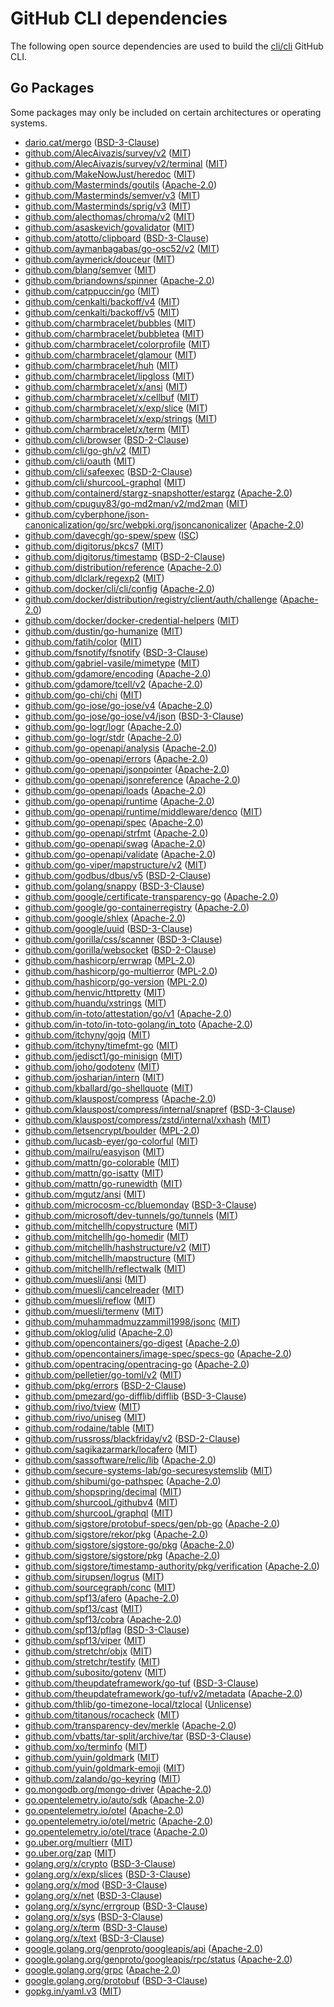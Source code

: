 # GitHub CLI dependencies

The following open source dependencies are used to build the [cli/cli][] GitHub CLI.

## Go Packages

Some packages may only be included on certain architectures or operating systems.


- [dario.cat/mergo](https://pkg.go.dev/dario.cat/mergo) ([BSD-3-Clause](https://github.com/imdario/mergo/blob/v1.0.2/LICENSE))
- [github.com/AlecAivazis/survey/v2](https://pkg.go.dev/github.com/AlecAivazis/survey/v2) ([MIT](https://github.com/AlecAivazis/survey/blob/v2.3.7/LICENSE))
- [github.com/AlecAivazis/survey/v2/terminal](https://pkg.go.dev/github.com/AlecAivazis/survey/v2/terminal) ([MIT](https://github.com/AlecAivazis/survey/blob/v2.3.7/terminal/LICENSE.txt))
- [github.com/MakeNowJust/heredoc](https://pkg.go.dev/github.com/MakeNowJust/heredoc) ([MIT](https://github.com/MakeNowJust/heredoc/blob/v1.0.0/LICENSE))
- [github.com/Masterminds/goutils](https://pkg.go.dev/github.com/Masterminds/goutils) ([Apache-2.0](https://github.com/Masterminds/goutils/blob/v1.1.1/LICENSE.txt))
- [github.com/Masterminds/semver/v3](https://pkg.go.dev/github.com/Masterminds/semver/v3) ([MIT](https://github.com/Masterminds/semver/blob/v3.4.0/LICENSE.txt))
- [github.com/Masterminds/sprig/v3](https://pkg.go.dev/github.com/Masterminds/sprig/v3) ([MIT](https://github.com/Masterminds/sprig/blob/v3.3.0/LICENSE.txt))
- [github.com/alecthomas/chroma/v2](https://pkg.go.dev/github.com/alecthomas/chroma/v2) ([MIT](https://github.com/alecthomas/chroma/blob/v2.19.0/COPYING))
- [github.com/asaskevich/govalidator](https://pkg.go.dev/github.com/asaskevich/govalidator) ([MIT](https://github.com/asaskevich/govalidator/blob/a9d515a09cc2/LICENSE))
- [github.com/atotto/clipboard](https://pkg.go.dev/github.com/atotto/clipboard) ([BSD-3-Clause](https://github.com/atotto/clipboard/blob/v0.1.4/LICENSE))
- [github.com/aymanbagabas/go-osc52/v2](https://pkg.go.dev/github.com/aymanbagabas/go-osc52/v2) ([MIT](https://github.com/aymanbagabas/go-osc52/blob/v2.0.1/LICENSE))
- [github.com/aymerick/douceur](https://pkg.go.dev/github.com/aymerick/douceur) ([MIT](https://github.com/aymerick/douceur/blob/v0.2.0/LICENSE))
- [github.com/blang/semver](https://pkg.go.dev/github.com/blang/semver) ([MIT](https://github.com/blang/semver/blob/v3.5.1/LICENSE))
- [github.com/briandowns/spinner](https://pkg.go.dev/github.com/briandowns/spinner) ([Apache-2.0](https://github.com/briandowns/spinner/blob/v1.23.2/LICENSE))
- [github.com/catppuccin/go](https://pkg.go.dev/github.com/catppuccin/go) ([MIT](https://github.com/catppuccin/go/blob/v0.3.0/LICENSE))
- [github.com/cenkalti/backoff/v4](https://pkg.go.dev/github.com/cenkalti/backoff/v4) ([MIT](https://github.com/cenkalti/backoff/blob/v4.3.0/LICENSE))
- [github.com/cenkalti/backoff/v5](https://pkg.go.dev/github.com/cenkalti/backoff/v5) ([MIT](https://github.com/cenkalti/backoff/blob/v5.0.2/LICENSE))
- [github.com/charmbracelet/bubbles](https://pkg.go.dev/github.com/charmbracelet/bubbles) ([MIT](https://github.com/charmbracelet/bubbles/blob/v0.21.0/LICENSE))
- [github.com/charmbracelet/bubbletea](https://pkg.go.dev/github.com/charmbracelet/bubbletea) ([MIT](https://github.com/charmbracelet/bubbletea/blob/v1.3.5/LICENSE))
- [github.com/charmbracelet/colorprofile](https://pkg.go.dev/github.com/charmbracelet/colorprofile) ([MIT](https://github.com/charmbracelet/colorprofile/blob/v0.3.1/LICENSE))
- [github.com/charmbracelet/glamour](https://pkg.go.dev/github.com/charmbracelet/glamour) ([MIT](https://github.com/charmbracelet/glamour/blob/v0.10.0/LICENSE))
- [github.com/charmbracelet/huh](https://pkg.go.dev/github.com/charmbracelet/huh) ([MIT](https://github.com/charmbracelet/huh/blob/v0.7.0/LICENSE))
- [github.com/charmbracelet/lipgloss](https://pkg.go.dev/github.com/charmbracelet/lipgloss) ([MIT](https://github.com/charmbracelet/lipgloss/blob/76690c660834/LICENSE))
- [github.com/charmbracelet/x/ansi](https://pkg.go.dev/github.com/charmbracelet/x/ansi) ([MIT](https://github.com/charmbracelet/x/blob/ansi/v0.9.3/ansi/LICENSE))
- [github.com/charmbracelet/x/cellbuf](https://pkg.go.dev/github.com/charmbracelet/x/cellbuf) ([MIT](https://github.com/charmbracelet/x/blob/cellbuf/v0.0.13/cellbuf/LICENSE))
- [github.com/charmbracelet/x/exp/slice](https://pkg.go.dev/github.com/charmbracelet/x/exp/slice) ([MIT](https://github.com/charmbracelet/x/blob/821143405392/exp/slice/LICENSE))
- [github.com/charmbracelet/x/exp/strings](https://pkg.go.dev/github.com/charmbracelet/x/exp/strings) ([MIT](https://github.com/charmbracelet/x/blob/821143405392/exp/strings/LICENSE))
- [github.com/charmbracelet/x/term](https://pkg.go.dev/github.com/charmbracelet/x/term) ([MIT](https://github.com/charmbracelet/x/blob/term/v0.2.1/term/LICENSE))
- [github.com/cli/browser](https://pkg.go.dev/github.com/cli/browser) ([BSD-2-Clause](https://github.com/cli/browser/blob/v1.3.0/LICENSE))
- [github.com/cli/go-gh/v2](https://pkg.go.dev/github.com/cli/go-gh/v2) ([MIT](https://github.com/cli/go-gh/blob/v2.12.1/LICENSE))
- [github.com/cli/oauth](https://pkg.go.dev/github.com/cli/oauth) ([MIT](https://github.com/cli/oauth/blob/v1.2.0/LICENSE))
- [github.com/cli/safeexec](https://pkg.go.dev/github.com/cli/safeexec) ([BSD-2-Clause](https://github.com/cli/safeexec/blob/v1.0.1/LICENSE))
- [github.com/cli/shurcooL-graphql](https://pkg.go.dev/github.com/cli/shurcooL-graphql) ([MIT](https://github.com/cli/shurcooL-graphql/blob/v0.0.4/LICENSE))
- [github.com/containerd/stargz-snapshotter/estargz](https://pkg.go.dev/github.com/containerd/stargz-snapshotter/estargz) ([Apache-2.0](https://github.com/containerd/stargz-snapshotter/blob/estargz/v0.16.3/estargz/LICENSE))
- [github.com/cpuguy83/go-md2man/v2/md2man](https://pkg.go.dev/github.com/cpuguy83/go-md2man/v2/md2man) ([MIT](https://github.com/cpuguy83/go-md2man/blob/v2.0.7/LICENSE.md))
- [github.com/cyberphone/json-canonicalization/go/src/webpki.org/jsoncanonicalizer](https://pkg.go.dev/github.com/cyberphone/json-canonicalization/go/src/webpki.org/jsoncanonicalizer) ([Apache-2.0](https://github.com/cyberphone/json-canonicalization/blob/19d51d7fe467/LICENSE))
- [github.com/davecgh/go-spew/spew](https://pkg.go.dev/github.com/davecgh/go-spew/spew) ([ISC](https://github.com/davecgh/go-spew/blob/d8f796af33cc/LICENSE))
- [github.com/digitorus/pkcs7](https://pkg.go.dev/github.com/digitorus/pkcs7) ([MIT](https://github.com/digitorus/pkcs7/blob/3a137a874352/LICENSE))
- [github.com/digitorus/timestamp](https://pkg.go.dev/github.com/digitorus/timestamp) ([BSD-2-Clause](https://github.com/digitorus/timestamp/blob/c45532741eea/LICENSE))
- [github.com/distribution/reference](https://pkg.go.dev/github.com/distribution/reference) ([Apache-2.0](https://github.com/distribution/reference/blob/v0.6.0/LICENSE))
- [github.com/dlclark/regexp2](https://pkg.go.dev/github.com/dlclark/regexp2) ([MIT](https://github.com/dlclark/regexp2/blob/v1.11.5/LICENSE))
- [github.com/docker/cli/cli/config](https://pkg.go.dev/github.com/docker/cli/cli/config) ([Apache-2.0](https://github.com/docker/cli/blob/v28.3.0/LICENSE))
- [github.com/docker/distribution/registry/client/auth/challenge](https://pkg.go.dev/github.com/docker/distribution/registry/client/auth/challenge) ([Apache-2.0](https://github.com/docker/distribution/blob/v2.8.3/LICENSE))
- [github.com/docker/docker-credential-helpers](https://pkg.go.dev/github.com/docker/docker-credential-helpers) ([MIT](https://github.com/docker/docker-credential-helpers/blob/v0.9.3/LICENSE))
- [github.com/dustin/go-humanize](https://pkg.go.dev/github.com/dustin/go-humanize) ([MIT](https://github.com/dustin/go-humanize/blob/v1.0.1/LICENSE))
- [github.com/fatih/color](https://pkg.go.dev/github.com/fatih/color) ([MIT](https://github.com/fatih/color/blob/v1.18.0/LICENSE.md))
- [github.com/fsnotify/fsnotify](https://pkg.go.dev/github.com/fsnotify/fsnotify) ([BSD-3-Clause](https://github.com/fsnotify/fsnotify/blob/v1.9.0/LICENSE))
- [github.com/gabriel-vasile/mimetype](https://pkg.go.dev/github.com/gabriel-vasile/mimetype) ([MIT](https://github.com/gabriel-vasile/mimetype/blob/v1.4.9/LICENSE))
- [github.com/gdamore/encoding](https://pkg.go.dev/github.com/gdamore/encoding) ([Apache-2.0](https://github.com/gdamore/encoding/blob/v1.0.1/LICENSE))
- [github.com/gdamore/tcell/v2](https://pkg.go.dev/github.com/gdamore/tcell/v2) ([Apache-2.0](https://github.com/gdamore/tcell/blob/v2.8.1/LICENSE))
- [github.com/go-chi/chi](https://pkg.go.dev/github.com/go-chi/chi) ([MIT](https://github.com/go-chi/chi/blob/v4.1.2/LICENSE))
- [github.com/go-jose/go-jose/v4](https://pkg.go.dev/github.com/go-jose/go-jose/v4) ([Apache-2.0](https://github.com/go-jose/go-jose/blob/v4.1.1/LICENSE))
- [github.com/go-jose/go-jose/v4/json](https://pkg.go.dev/github.com/go-jose/go-jose/v4/json) ([BSD-3-Clause](https://github.com/go-jose/go-jose/blob/v4.1.1/json/LICENSE))
- [github.com/go-logr/logr](https://pkg.go.dev/github.com/go-logr/logr) ([Apache-2.0](https://github.com/go-logr/logr/blob/v1.4.3/LICENSE))
- [github.com/go-logr/stdr](https://pkg.go.dev/github.com/go-logr/stdr) ([Apache-2.0](https://github.com/go-logr/stdr/blob/v1.2.2/LICENSE))
- [github.com/go-openapi/analysis](https://pkg.go.dev/github.com/go-openapi/analysis) ([Apache-2.0](https://github.com/go-openapi/analysis/blob/v0.23.0/LICENSE))
- [github.com/go-openapi/errors](https://pkg.go.dev/github.com/go-openapi/errors) ([Apache-2.0](https://github.com/go-openapi/errors/blob/v0.22.1/LICENSE))
- [github.com/go-openapi/jsonpointer](https://pkg.go.dev/github.com/go-openapi/jsonpointer) ([Apache-2.0](https://github.com/go-openapi/jsonpointer/blob/v0.21.1/LICENSE))
- [github.com/go-openapi/jsonreference](https://pkg.go.dev/github.com/go-openapi/jsonreference) ([Apache-2.0](https://github.com/go-openapi/jsonreference/blob/v0.21.0/LICENSE))
- [github.com/go-openapi/loads](https://pkg.go.dev/github.com/go-openapi/loads) ([Apache-2.0](https://github.com/go-openapi/loads/blob/v0.22.0/LICENSE))
- [github.com/go-openapi/runtime](https://pkg.go.dev/github.com/go-openapi/runtime) ([Apache-2.0](https://github.com/go-openapi/runtime/blob/v0.28.0/LICENSE))
- [github.com/go-openapi/runtime/middleware/denco](https://pkg.go.dev/github.com/go-openapi/runtime/middleware/denco) ([MIT](https://github.com/go-openapi/runtime/blob/v0.28.0/middleware/denco/LICENSE))
- [github.com/go-openapi/spec](https://pkg.go.dev/github.com/go-openapi/spec) ([Apache-2.0](https://github.com/go-openapi/spec/blob/v0.21.0/LICENSE))
- [github.com/go-openapi/strfmt](https://pkg.go.dev/github.com/go-openapi/strfmt) ([Apache-2.0](https://github.com/go-openapi/strfmt/blob/v0.23.0/LICENSE))
- [github.com/go-openapi/swag](https://pkg.go.dev/github.com/go-openapi/swag) ([Apache-2.0](https://github.com/go-openapi/swag/blob/v0.23.1/LICENSE))
- [github.com/go-openapi/validate](https://pkg.go.dev/github.com/go-openapi/validate) ([Apache-2.0](https://github.com/go-openapi/validate/blob/v0.24.0/LICENSE))
- [github.com/go-viper/mapstructure/v2](https://pkg.go.dev/github.com/go-viper/mapstructure/v2) ([MIT](https://github.com/go-viper/mapstructure/blob/v2.3.0/LICENSE))
- [github.com/godbus/dbus/v5](https://pkg.go.dev/github.com/godbus/dbus/v5) ([BSD-2-Clause](https://github.com/godbus/dbus/blob/v5.1.0/LICENSE))
- [github.com/golang/snappy](https://pkg.go.dev/github.com/golang/snappy) ([BSD-3-Clause](https://github.com/golang/snappy/blob/v1.0.0/LICENSE))
- [github.com/google/certificate-transparency-go](https://pkg.go.dev/github.com/google/certificate-transparency-go) ([Apache-2.0](https://github.com/google/certificate-transparency-go/blob/v1.3.2/LICENSE))
- [github.com/google/go-containerregistry](https://pkg.go.dev/github.com/google/go-containerregistry) ([Apache-2.0](https://github.com/google/go-containerregistry/blob/v0.20.6/LICENSE))
- [github.com/google/shlex](https://pkg.go.dev/github.com/google/shlex) ([Apache-2.0](https://github.com/google/shlex/blob/e7afc7fbc510/COPYING))
- [github.com/google/uuid](https://pkg.go.dev/github.com/google/uuid) ([BSD-3-Clause](https://github.com/google/uuid/blob/v1.6.0/LICENSE))
- [github.com/gorilla/css/scanner](https://pkg.go.dev/github.com/gorilla/css/scanner) ([BSD-3-Clause](https://github.com/gorilla/css/blob/v1.0.1/LICENSE))
- [github.com/gorilla/websocket](https://pkg.go.dev/github.com/gorilla/websocket) ([BSD-2-Clause](https://github.com/gorilla/websocket/blob/v1.5.3/LICENSE))
- [github.com/hashicorp/errwrap](https://pkg.go.dev/github.com/hashicorp/errwrap) ([MPL-2.0](https://github.com/hashicorp/errwrap/blob/v1.1.0/LICENSE))
- [github.com/hashicorp/go-multierror](https://pkg.go.dev/github.com/hashicorp/go-multierror) ([MPL-2.0](https://github.com/hashicorp/go-multierror/blob/v1.1.1/LICENSE))
- [github.com/hashicorp/go-version](https://pkg.go.dev/github.com/hashicorp/go-version) ([MPL-2.0](https://github.com/hashicorp/go-version/blob/v1.7.0/LICENSE))
- [github.com/henvic/httpretty](https://pkg.go.dev/github.com/henvic/httpretty) ([MIT](https://github.com/henvic/httpretty/blob/v0.1.4/LICENSE.md))
- [github.com/huandu/xstrings](https://pkg.go.dev/github.com/huandu/xstrings) ([MIT](https://github.com/huandu/xstrings/blob/v1.5.0/LICENSE))
- [github.com/in-toto/attestation/go/v1](https://pkg.go.dev/github.com/in-toto/attestation/go/v1) ([Apache-2.0](https://github.com/in-toto/attestation/blob/v1.1.2/LICENSE))
- [github.com/in-toto/in-toto-golang/in_toto](https://pkg.go.dev/github.com/in-toto/in-toto-golang/in_toto) ([Apache-2.0](https://github.com/in-toto/in-toto-golang/blob/v0.9.0/LICENSE))
- [github.com/itchyny/gojq](https://pkg.go.dev/github.com/itchyny/gojq) ([MIT](https://github.com/itchyny/gojq/blob/v0.12.17/LICENSE))
- [github.com/itchyny/timefmt-go](https://pkg.go.dev/github.com/itchyny/timefmt-go) ([MIT](https://github.com/itchyny/timefmt-go/blob/v0.1.6/LICENSE))
- [github.com/jedisct1/go-minisign](https://pkg.go.dev/github.com/jedisct1/go-minisign) ([MIT](https://github.com/jedisct1/go-minisign/blob/d2f9f49435c7/LICENSE))
- [github.com/joho/godotenv](https://pkg.go.dev/github.com/joho/godotenv) ([MIT](https://github.com/joho/godotenv/blob/v1.5.1/LICENCE))
- [github.com/josharian/intern](https://pkg.go.dev/github.com/josharian/intern) ([MIT](https://github.com/josharian/intern/blob/v1.0.0/license.md))
- [github.com/kballard/go-shellquote](https://pkg.go.dev/github.com/kballard/go-shellquote) ([MIT](https://github.com/kballard/go-shellquote/blob/95032a82bc51/LICENSE))
- [github.com/klauspost/compress](https://pkg.go.dev/github.com/klauspost/compress) ([Apache-2.0](https://github.com/klauspost/compress/blob/v1.18.0/LICENSE))
- [github.com/klauspost/compress/internal/snapref](https://pkg.go.dev/github.com/klauspost/compress/internal/snapref) ([BSD-3-Clause](https://github.com/klauspost/compress/blob/v1.18.0/internal/snapref/LICENSE))
- [github.com/klauspost/compress/zstd/internal/xxhash](https://pkg.go.dev/github.com/klauspost/compress/zstd/internal/xxhash) ([MIT](https://github.com/klauspost/compress/blob/v1.18.0/zstd/internal/xxhash/LICENSE.txt))
- [github.com/letsencrypt/boulder](https://pkg.go.dev/github.com/letsencrypt/boulder) ([MPL-2.0](https://github.com/letsencrypt/boulder/blob/v0.20250630.0/LICENSE.txt))
- [github.com/lucasb-eyer/go-colorful](https://pkg.go.dev/github.com/lucasb-eyer/go-colorful) ([MIT](https://github.com/lucasb-eyer/go-colorful/blob/v1.2.0/LICENSE))
- [github.com/mailru/easyjson](https://pkg.go.dev/github.com/mailru/easyjson) ([MIT](https://github.com/mailru/easyjson/blob/v0.9.0/LICENSE))
- [github.com/mattn/go-colorable](https://pkg.go.dev/github.com/mattn/go-colorable) ([MIT](https://github.com/mattn/go-colorable/blob/v0.1.14/LICENSE))
- [github.com/mattn/go-isatty](https://pkg.go.dev/github.com/mattn/go-isatty) ([MIT](https://github.com/mattn/go-isatty/blob/v0.0.20/LICENSE))
- [github.com/mattn/go-runewidth](https://pkg.go.dev/github.com/mattn/go-runewidth) ([MIT](https://github.com/mattn/go-runewidth/blob/v0.0.16/LICENSE))
- [github.com/mgutz/ansi](https://pkg.go.dev/github.com/mgutz/ansi) ([MIT](https://github.com/mgutz/ansi/blob/d51e80ef957d/LICENSE))
- [github.com/microcosm-cc/bluemonday](https://pkg.go.dev/github.com/microcosm-cc/bluemonday) ([BSD-3-Clause](https://github.com/microcosm-cc/bluemonday/blob/v1.0.27/LICENSE.md))
- [github.com/microsoft/dev-tunnels/go/tunnels](https://pkg.go.dev/github.com/microsoft/dev-tunnels/go/tunnels) ([MIT](https://github.com/microsoft/dev-tunnels/blob/v0.1.13/LICENSE))
- [github.com/mitchellh/copystructure](https://pkg.go.dev/github.com/mitchellh/copystructure) ([MIT](https://github.com/mitchellh/copystructure/blob/v1.2.0/LICENSE))
- [github.com/mitchellh/go-homedir](https://pkg.go.dev/github.com/mitchellh/go-homedir) ([MIT](https://github.com/mitchellh/go-homedir/blob/v1.1.0/LICENSE))
- [github.com/mitchellh/hashstructure/v2](https://pkg.go.dev/github.com/mitchellh/hashstructure/v2) ([MIT](https://github.com/mitchellh/hashstructure/blob/v2.0.2/LICENSE))
- [github.com/mitchellh/mapstructure](https://pkg.go.dev/github.com/mitchellh/mapstructure) ([MIT](https://github.com/mitchellh/mapstructure/blob/v1.5.0/LICENSE))
- [github.com/mitchellh/reflectwalk](https://pkg.go.dev/github.com/mitchellh/reflectwalk) ([MIT](https://github.com/mitchellh/reflectwalk/blob/v1.0.2/LICENSE))
- [github.com/muesli/ansi](https://pkg.go.dev/github.com/muesli/ansi) ([MIT](https://github.com/muesli/ansi/blob/276c6243b2f6/LICENSE))
- [github.com/muesli/cancelreader](https://pkg.go.dev/github.com/muesli/cancelreader) ([MIT](https://github.com/muesli/cancelreader/blob/v0.2.2/LICENSE))
- [github.com/muesli/reflow](https://pkg.go.dev/github.com/muesli/reflow) ([MIT](https://github.com/muesli/reflow/blob/v0.3.0/LICENSE))
- [github.com/muesli/termenv](https://pkg.go.dev/github.com/muesli/termenv) ([MIT](https://github.com/muesli/termenv/blob/v0.16.0/LICENSE))
- [github.com/muhammadmuzzammil1998/jsonc](https://pkg.go.dev/github.com/muhammadmuzzammil1998/jsonc) ([MIT](https://github.com/muhammadmuzzammil1998/jsonc/blob/v1.0.0/LICENSE))
- [github.com/oklog/ulid](https://pkg.go.dev/github.com/oklog/ulid) ([Apache-2.0](https://github.com/oklog/ulid/blob/v1.3.1/LICENSE))
- [github.com/opencontainers/go-digest](https://pkg.go.dev/github.com/opencontainers/go-digest) ([Apache-2.0](https://github.com/opencontainers/go-digest/blob/v1.0.0/LICENSE))
- [github.com/opencontainers/image-spec/specs-go](https://pkg.go.dev/github.com/opencontainers/image-spec/specs-go) ([Apache-2.0](https://github.com/opencontainers/image-spec/blob/v1.1.1/LICENSE))
- [github.com/opentracing/opentracing-go](https://pkg.go.dev/github.com/opentracing/opentracing-go) ([Apache-2.0](https://github.com/opentracing/opentracing-go/blob/v1.2.0/LICENSE))
- [github.com/pelletier/go-toml/v2](https://pkg.go.dev/github.com/pelletier/go-toml/v2) ([MIT](https://github.com/pelletier/go-toml/blob/v2.2.4/LICENSE))
- [github.com/pkg/errors](https://pkg.go.dev/github.com/pkg/errors) ([BSD-2-Clause](https://github.com/pkg/errors/blob/v0.9.1/LICENSE))
- [github.com/pmezard/go-difflib/difflib](https://pkg.go.dev/github.com/pmezard/go-difflib/difflib) ([BSD-3-Clause](https://github.com/pmezard/go-difflib/blob/5d4384ee4fb2/LICENSE))
- [github.com/rivo/tview](https://pkg.go.dev/github.com/rivo/tview) ([MIT](https://github.com/rivo/tview/blob/a4a78f1e05cb/LICENSE.txt))
- [github.com/rivo/uniseg](https://pkg.go.dev/github.com/rivo/uniseg) ([MIT](https://github.com/rivo/uniseg/blob/v0.4.7/LICENSE.txt))
- [github.com/rodaine/table](https://pkg.go.dev/github.com/rodaine/table) ([MIT](https://github.com/rodaine/table/blob/v1.3.0/license))
- [github.com/russross/blackfriday/v2](https://pkg.go.dev/github.com/russross/blackfriday/v2) ([BSD-2-Clause](https://github.com/russross/blackfriday/blob/v2.1.0/LICENSE.txt))
- [github.com/sagikazarmark/locafero](https://pkg.go.dev/github.com/sagikazarmark/locafero) ([MIT](https://github.com/sagikazarmark/locafero/blob/v0.9.0/LICENSE))
- [github.com/sassoftware/relic/lib](https://pkg.go.dev/github.com/sassoftware/relic/lib) ([Apache-2.0](https://github.com/sassoftware/relic/blob/v7.2.1/LICENSE))
- [github.com/secure-systems-lab/go-securesystemslib](https://pkg.go.dev/github.com/secure-systems-lab/go-securesystemslib) ([MIT](https://github.com/secure-systems-lab/go-securesystemslib/blob/v0.9.0/LICENSE))
- [github.com/shibumi/go-pathspec](https://pkg.go.dev/github.com/shibumi/go-pathspec) ([Apache-2.0](https://github.com/shibumi/go-pathspec/blob/v1.3.0/LICENSE))
- [github.com/shopspring/decimal](https://pkg.go.dev/github.com/shopspring/decimal) ([MIT](https://github.com/shopspring/decimal/blob/v1.4.0/LICENSE))
- [github.com/shurcooL/githubv4](https://pkg.go.dev/github.com/shurcooL/githubv4) ([MIT](https://github.com/shurcooL/githubv4/blob/48295856cce7/LICENSE))
- [github.com/shurcooL/graphql](https://pkg.go.dev/github.com/shurcooL/graphql) ([MIT](https://github.com/shurcooL/graphql/blob/ed46e5a46466/LICENSE))
- [github.com/sigstore/protobuf-specs/gen/pb-go](https://pkg.go.dev/github.com/sigstore/protobuf-specs/gen/pb-go) ([Apache-2.0](https://github.com/sigstore/protobuf-specs/blob/v0.4.3/LICENSE))
- [github.com/sigstore/rekor/pkg](https://pkg.go.dev/github.com/sigstore/rekor/pkg) ([Apache-2.0](https://github.com/sigstore/rekor/blob/v1.3.10/LICENSE))
- [github.com/sigstore/sigstore-go/pkg](https://pkg.go.dev/github.com/sigstore/sigstore-go/pkg) ([Apache-2.0](https://github.com/sigstore/sigstore-go/blob/v1.0.0/LICENSE))
- [github.com/sigstore/sigstore/pkg](https://pkg.go.dev/github.com/sigstore/sigstore/pkg) ([Apache-2.0](https://github.com/sigstore/sigstore/blob/v1.9.5/LICENSE))
- [github.com/sigstore/timestamp-authority/pkg/verification](https://pkg.go.dev/github.com/sigstore/timestamp-authority/pkg/verification) ([Apache-2.0](https://github.com/sigstore/timestamp-authority/blob/v1.2.8/LICENSE))
- [github.com/sirupsen/logrus](https://pkg.go.dev/github.com/sirupsen/logrus) ([MIT](https://github.com/sirupsen/logrus/blob/v1.9.3/LICENSE))
- [github.com/sourcegraph/conc](https://pkg.go.dev/github.com/sourcegraph/conc) ([MIT](https://github.com/sourcegraph/conc/blob/v0.3.0/LICENSE))
- [github.com/spf13/afero](https://pkg.go.dev/github.com/spf13/afero) ([Apache-2.0](https://github.com/spf13/afero/blob/v1.14.0/LICENSE.txt))
- [github.com/spf13/cast](https://pkg.go.dev/github.com/spf13/cast) ([MIT](https://github.com/spf13/cast/blob/v1.9.2/LICENSE))
- [github.com/spf13/cobra](https://pkg.go.dev/github.com/spf13/cobra) ([Apache-2.0](https://github.com/spf13/cobra/blob/v1.9.1/LICENSE.txt))
- [github.com/spf13/pflag](https://pkg.go.dev/github.com/spf13/pflag) ([BSD-3-Clause](https://github.com/spf13/pflag/blob/v1.0.6/LICENSE))
- [github.com/spf13/viper](https://pkg.go.dev/github.com/spf13/viper) ([MIT](https://github.com/spf13/viper/blob/v1.20.1/LICENSE))
- [github.com/stretchr/objx](https://pkg.go.dev/github.com/stretchr/objx) ([MIT](https://github.com/stretchr/objx/blob/v0.5.2/LICENSE))
- [github.com/stretchr/testify](https://pkg.go.dev/github.com/stretchr/testify) ([MIT](https://github.com/stretchr/testify/blob/v1.10.0/LICENSE))
- [github.com/subosito/gotenv](https://pkg.go.dev/github.com/subosito/gotenv) ([MIT](https://github.com/subosito/gotenv/blob/v1.6.0/LICENSE))
- [github.com/theupdateframework/go-tuf](https://pkg.go.dev/github.com/theupdateframework/go-tuf) ([BSD-3-Clause](https://github.com/theupdateframework/go-tuf/blob/v0.7.0/LICENSE))
- [github.com/theupdateframework/go-tuf/v2/metadata](https://pkg.go.dev/github.com/theupdateframework/go-tuf/v2/metadata) ([Apache-2.0](https://github.com/theupdateframework/go-tuf/blob/v2.1.1/LICENSE))
- [github.com/thlib/go-timezone-local/tzlocal](https://pkg.go.dev/github.com/thlib/go-timezone-local/tzlocal) ([Unlicense](https://github.com/thlib/go-timezone-local/blob/v0.0.6/LICENSE))
- [github.com/titanous/rocacheck](https://pkg.go.dev/github.com/titanous/rocacheck) ([MIT](https://github.com/titanous/rocacheck/blob/afe73141d399/LICENSE))
- [github.com/transparency-dev/merkle](https://pkg.go.dev/github.com/transparency-dev/merkle) ([Apache-2.0](https://github.com/transparency-dev/merkle/blob/v0.0.2/LICENSE))
- [github.com/vbatts/tar-split/archive/tar](https://pkg.go.dev/github.com/vbatts/tar-split/archive/tar) ([BSD-3-Clause](https://github.com/vbatts/tar-split/blob/v0.12.1/LICENSE))
- [github.com/xo/terminfo](https://pkg.go.dev/github.com/xo/terminfo) ([MIT](https://github.com/xo/terminfo/blob/abceb7e1c41e/LICENSE))
- [github.com/yuin/goldmark](https://pkg.go.dev/github.com/yuin/goldmark) ([MIT](https://github.com/yuin/goldmark/blob/v1.7.12/LICENSE))
- [github.com/yuin/goldmark-emoji](https://pkg.go.dev/github.com/yuin/goldmark-emoji) ([MIT](https://github.com/yuin/goldmark-emoji/blob/v1.0.6/LICENSE))
- [github.com/zalando/go-keyring](https://pkg.go.dev/github.com/zalando/go-keyring) ([MIT](https://github.com/zalando/go-keyring/blob/v0.2.6/LICENSE))
- [go.mongodb.org/mongo-driver](https://pkg.go.dev/go.mongodb.org/mongo-driver) ([Apache-2.0](https://github.com/mongodb/mongo-go-driver/blob/v1.17.4/LICENSE))
- [go.opentelemetry.io/auto/sdk](https://pkg.go.dev/go.opentelemetry.io/auto/sdk) ([Apache-2.0](https://github.com/open-telemetry/opentelemetry-go-instrumentation/blob/sdk/v1.1.0/sdk/LICENSE))
- [go.opentelemetry.io/otel](https://pkg.go.dev/go.opentelemetry.io/otel) ([Apache-2.0](https://github.com/open-telemetry/opentelemetry-go/blob/v1.37.0/LICENSE))
- [go.opentelemetry.io/otel/metric](https://pkg.go.dev/go.opentelemetry.io/otel/metric) ([Apache-2.0](https://github.com/open-telemetry/opentelemetry-go/blob/metric/v1.37.0/metric/LICENSE))
- [go.opentelemetry.io/otel/trace](https://pkg.go.dev/go.opentelemetry.io/otel/trace) ([Apache-2.0](https://github.com/open-telemetry/opentelemetry-go/blob/trace/v1.37.0/trace/LICENSE))
- [go.uber.org/multierr](https://pkg.go.dev/go.uber.org/multierr) ([MIT](https://github.com/uber-go/multierr/blob/v1.11.0/LICENSE.txt))
- [go.uber.org/zap](https://pkg.go.dev/go.uber.org/zap) ([MIT](https://github.com/uber-go/zap/blob/v1.27.0/LICENSE))
- [golang.org/x/crypto](https://pkg.go.dev/golang.org/x/crypto) ([BSD-3-Clause](https://cs.opensource.google/go/x/crypto/+/v0.39.0:LICENSE))
- [golang.org/x/exp/slices](https://pkg.go.dev/golang.org/x/exp/slices) ([BSD-3-Clause](https://cs.opensource.google/go/x/exp/+/b7579e27:LICENSE))
- [golang.org/x/mod](https://pkg.go.dev/golang.org/x/mod) ([BSD-3-Clause](https://cs.opensource.google/go/x/mod/+/v0.25.0:LICENSE))
- [golang.org/x/net](https://pkg.go.dev/golang.org/x/net) ([BSD-3-Clause](https://cs.opensource.google/go/x/net/+/v0.41.0:LICENSE))
- [golang.org/x/sync/errgroup](https://pkg.go.dev/golang.org/x/sync/errgroup) ([BSD-3-Clause](https://cs.opensource.google/go/x/sync/+/v0.16.0:LICENSE))
- [golang.org/x/sys](https://pkg.go.dev/golang.org/x/sys) ([BSD-3-Clause](https://cs.opensource.google/go/x/sys/+/v0.33.0:LICENSE))
- [golang.org/x/term](https://pkg.go.dev/golang.org/x/term) ([BSD-3-Clause](https://cs.opensource.google/go/x/term/+/v0.32.0:LICENSE))
- [golang.org/x/text](https://pkg.go.dev/golang.org/x/text) ([BSD-3-Clause](https://cs.opensource.google/go/x/text/+/v0.26.0:LICENSE))
- [google.golang.org/genproto/googleapis/api](https://pkg.go.dev/google.golang.org/genproto/googleapis/api) ([Apache-2.0](https://github.com/googleapis/go-genproto/blob/513f23925822/googleapis/api/LICENSE))
- [google.golang.org/genproto/googleapis/rpc/status](https://pkg.go.dev/google.golang.org/genproto/googleapis/rpc/status) ([Apache-2.0](https://github.com/googleapis/go-genproto/blob/513f23925822/googleapis/rpc/LICENSE))
- [google.golang.org/grpc](https://pkg.go.dev/google.golang.org/grpc) ([Apache-2.0](https://github.com/grpc/grpc-go/blob/v1.73.0/LICENSE))
- [google.golang.org/protobuf](https://pkg.go.dev/google.golang.org/protobuf) ([BSD-3-Clause](https://github.com/protocolbuffers/protobuf-go/blob/v1.36.6/LICENSE))
- [gopkg.in/yaml.v3](https://pkg.go.dev/gopkg.in/yaml.v3) ([MIT](https://github.com/go-yaml/yaml/blob/v3.0.1/LICENSE))

[cli/cli]: https://github.com/cli/cli
